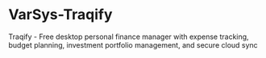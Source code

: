 # VarSys-Traqify
Traqify - Free desktop personal finance manager with expense tracking, budget planning, investment portfolio management, and secure cloud sync
